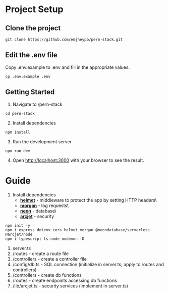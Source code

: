 # Project Setup
## Clone the project
```
git clone https://github.com/emjheypb/pern-stack.git
```
## Edit the .env file
Copy .env.example to .env and fill in the appropriate values.
```
cp .env.example .env
```

## Getting Started
1. Navigate to /pern-stack
```
cd pern-stack
```
2. Install dependencies
```
npm install
```
3. Run the development server
```
npm run dev
```
4. Open [http://localhost:3000](http://localhost:3000) with your browser to see the result.

# Guide
1. Install dependencies
    - **[helmet](https://www.npmjs.com/package/helmet)** - middleware to protect the app by setting HTTP headers\
    - **[morgan](https://www.npmjs.com/package/morgan)** - log requests\
    - **[neon](https://neon.com/docs/guides/node)** - database\
    - **[arcjet](https://arcjet.com/)** - security
```
npm init -y
npm i express dotenv cors helmet morgan @neondatabase/serverless @arcjet/node
npm i typescript ts-node nodemon -D
```

1. server.ts
2. /routes - create a route file
3. /controllers - create a controller file
4. /config/db.ts - SQL connection (initialize in server.ts; apply to routes and controllers)
5. /controllers - create db functions
6. /routes - create endpoints accessing db functions
7. /lib/arcjet.ts - security services (implement in server.ts)
